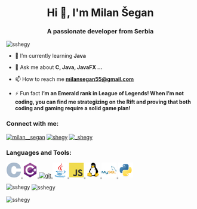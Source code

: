 <h1 align="center">Hi 👋, I'm Milan Šegan</h1>
<h3 align="center">A passionate developer from Serbia</h3>
<!-- <img align="right" alt="Coding" width="400" src="[[Y2lkPTc5MGI3NjExY3U2MmlheHpraHJuazFpcHBlbXk4NzI2MXp1YXFkd3hqeGZxcjFodiZlcD12MV9pbnRlcm5hbF9naWZfYnlfaWQmY3Q9Zw](https://imgs.search.brave.com/HECyRSXt6HSw1yz0qC2X08r2Wmk3pHb-6MvaAZlIdyo/rs:fit:500:0:0:0/g:ce/aHR0cHM6Ly9naWZk/Yi5jb20vaW1hZ2Vz/L2hpZ2gvYW5pbWF0/ZWQtbWFuLWNvbXB1/dGVyLWNvZGluZy1u/YWU2bWVjMzc4bHNn/MWkzLmdpZg.jpeg)](https://media3.giphy.com/media/v1.Y2lkPTc5MGI3NjExZHVmdHNqMnN1NTFhM2xtMnpjeWp0enl2djI2ODlrMmVidGN2OHR0OCZlcD12MV9pbnRlcm5hbF9naWZfYnlfaWQmY3Q9Zw/QXwtfadqo7wbfmT46H/giphy.webp)"> -->

<p align="left"> <img src="https://komarev.com/ghpvc/?username=sshegy&label=Profile%20views&color=0e75b6&style=flat" alt="sshegy" /> </p>

- 🌱 I’m currently learning **Java**

- 💬 Ask me about **C, Java, JavaFX ...**

- 📫 How to reach me **milansegan55@gmail.com**

- ⚡ Fun fact **I’m an Emerald rank in League of Legends! When I’m not coding, you can find me strategizing on the Rift and proving that both coding and gaming require a solid game plan!**

<h3 align="left">Connect with me:</h3>
<p align="left">
<a href="https://instagram.com/milan__segan" target="blank"><img align="center" src="https://raw.githubusercontent.com/rahuldkjain/github-profile-readme-generator/master/src/images/icons/Social/instagram.svg" alt="milan__segan" height="30" width="40" /></a>
<a href="https://www.youtube.com/c/shegy" target="blank"><img align="center" src="https://raw.githubusercontent.com/rahuldkjain/github-profile-readme-generator/master/src/images/icons/Social/youtube.svg" alt="shegy" height="30" width="40" /></a>
<a href="https://discord.gg/_shegy" target="blank"><img align="center" src="https://raw.githubusercontent.com/rahuldkjain/github-profile-readme-generator/master/src/images/icons/Social/discord.svg" alt="_shegy" height="30" width="40" /></a>
</p>

<h3 align="left">Languages and Tools:</h3>
<p align="left"> <a href="https://www.cprogramming.com/" target="_blank" rel="noreferrer"> <img src="https://raw.githubusercontent.com/devicons/devicon/master/icons/c/c-original.svg" alt="c" width="40" height="40"/> </a> <a href="https://www.w3schools.com/cs/" target="_blank" rel="noreferrer"> <img src="https://raw.githubusercontent.com/devicons/devicon/master/icons/csharp/csharp-original.svg" alt="csharp" width="40" height="40"/> </a> <a href="https://git-scm.com/" target="_blank" rel="noreferrer"> <img src="https://www.vectorlogo.zone/logos/git-scm/git-scm-icon.svg" alt="git" width="40" height="40"/> </a> <a href="https://www.java.com" target="_blank" rel="noreferrer"> <img src="https://raw.githubusercontent.com/devicons/devicon/master/icons/java/java-original.svg" alt="java" width="40" height="40"/> </a> <a href="https://developer.mozilla.org/en-US/docs/Web/JavaScript" target="_blank" rel="noreferrer"> <img src="https://raw.githubusercontent.com/devicons/devicon/master/icons/javascript/javascript-original.svg" alt="javascript" width="40" height="40"/> </a> <a href="https://www.linux.org/" target="_blank" rel="noreferrer"> <img src="https://raw.githubusercontent.com/devicons/devicon/master/icons/linux/linux-original.svg" alt="linux" width="40" height="40"/> </a> <a href="https://www.mysql.com/" target="_blank" rel="noreferrer"> <img src="https://raw.githubusercontent.com/devicons/devicon/master/icons/mysql/mysql-original-wordmark.svg" alt="mysql" width="40" height="40"/> </a> <a href="https://www.python.org" target="_blank" rel="noreferrer"> <img src="https://raw.githubusercontent.com/devicons/devicon/master/icons/python/python-original.svg" alt="python" width="40" height="40"/> </a> </p>

<p><img align="left" src="https://github-readme-stats.vercel.app/api/top-langs?username=sshegy&show_icons=true&locale=en&layout=compact" alt="sshegy" /></p>

<p>&nbsp;<img align="center" src="https://github-readme-stats.vercel.app/api?username=sshegy&show_icons=true&locale=en" alt="sshegy" /></p>

<p><img align="center" src="https://github-readme-streak-stats.herokuapp.com/?user=sshegy&" alt="sshegy" /></p>

